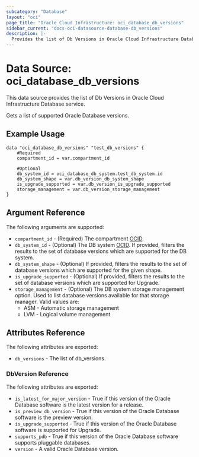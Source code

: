 ```yaml
---
subcategory: "Database"
layout: "oci"
page_title: "Oracle Cloud Infrastructure: oci_database_db_versions"
sidebar_current: "docs-oci-datasource-database-db_versions"
description: |-
  Provides the list of Db Versions in Oracle Cloud Infrastructure Database service
---
```


# Data Source: oci_database_db_versions
This data source provides the list of Db Versions in Oracle Cloud Infrastructure Database service.

Gets a list of supported Oracle Database versions.

## Example Usage

```hcl
data "oci_database_db_versions" "test_db_versions" {
	#Required
	compartment_id = var.compartment_id

	#Optional
	db_system_id = oci_database_db_system.test_db_system.id
	db_system_shape = var.db_version_db_system_shape
	is_upgrade_supported = var.db_version_is_upgrade_supported
	storage_management = var.db_version_storage_management
}
```

## Argument Reference

The following arguments are supported:

* `compartment_id` - (Required) The compartment [OCID](https://docs.cloud.oracle.com/iaas/Content/General/Concepts/identifiers.htm).
* `db_system_id` - (Optional) The DB system [OCID](https://docs.cloud.oracle.com/iaas/Content/General/Concepts/identifiers.htm). If provided, filters the results to the set of database versions which are supported for the DB system.
* `db_system_shape` - (Optional) If provided, filters the results to the set of database versions which are supported for the given shape.
* `is_upgrade_supported` - (Optional) If provided, filters the results to the set of database versions which are supported for Upgrade.
* `storage_management` - (Optional) The DB system storage management option. Used to list database versions available for that storage manager. Valid values are:
	* ASM - Automatic storage management
	* LVM - Logical volume management 


## Attributes Reference

The following attributes are exported:

* `db_versions` - The list of db_versions.

### DbVersion Reference

The following attributes are exported:

* `is_latest_for_major_version` - True if this version of the Oracle Database software is the latest version for a release.
* `is_preview_db_version` - True if this version of the Oracle Database software is the preview version.
* `is_upgrade_supported` - True if this version of the Oracle Database software is supported for Upgrade.
* `supports_pdb` - True if this version of the Oracle Database software supports pluggable databases.
* `version` - A valid Oracle Database version.

